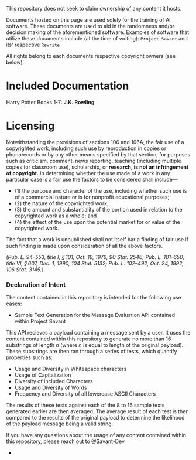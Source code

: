 This repository does not seek to claim ownership of any content it hosts.

Documents hosted on this page are used solely for the training of AI software. These documents are used to aid in the randomness and/or decision making of the aforementioned software. Examples of software that utilize these documents include (at the time of writing): `Project Savant` and its' respective `Rewrite`

All rights belong to each documents respective copyright owners (see below).


# Included Documentation

Harry Potter Books 1-7: **J.K. Rowling**

# Licensing

Notwithstanding the provisions of sections 106 and 106A, the fair use of a copyrighted work, including such use by reproduction in copies or phonorecords or by any other means specified by that section, for purposes such as criticism, comment, news reporting, teaching (including multiple copies for classroom use), scholarship, or **research**, __is not an infringement of copyright.__ In determining whether the use made of a work in any particular case is a fair use the factors to be considered shall include—

- (1) the purpose and character of the use, including whether such use is of a commercial nature or is for nonprofit educational purposes; 
- (2) the nature of the copyrighted work;
- (3) the amount and substantiality of the portion used in relation to the copyrighted work as a whole; and
- (4) the effect of the use upon the potential market for or value of the copyrighted work.

The fact that a work is unpublished shall not itself bar a finding of fair use if such finding is made upon consideration of all the above factors.

*(Pub. L. 94–553, title I, § 101, Oct. 19, 1976, 90 Stat. 2546; Pub. L. 101–650, title VI, § 607, Dec. 1, 1990, 104 Stat. 5132; Pub. L. 102–492, Oct. 24, 1992, 106 Stat. 3145.)*

### Declaration of Intent

The content contained in this repository is intended for the following use cases:

- Sample Text Generation for the Message Evaluation API contained within Project Savant

This API recieves a payload containing a message sent by a user. It uses the content contained within this repository to generate no more than 16 substrings of length *n* (where *n* is equal to length of the original payload). These substrings are then ran through a series of tests, which quantify properties such as: 

- Usage and Diversity in Whitespace characters
- Usage of Capitalization
- Diversity of Included Characters
- Usage and Diversity of Words
- Frequency and Diversity of all lowercase ASCII Characters

The results of these tests against each of the 8 to 16 sample texts generated earlier are then averaged. The average result of each test is then compared to the results of the original payload to determine the likelihood of the payload message being a valid string.

If you have any questions about the usage of any content contained within this repository, please reach out to @Savant-Dev

- 
